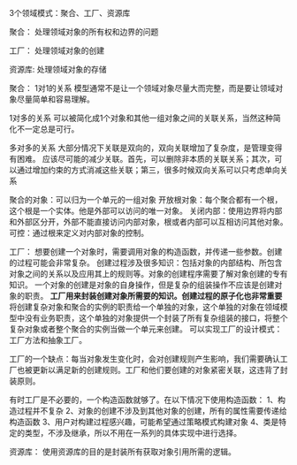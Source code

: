 3个领域模式：聚合、工厂、资源库

聚合：
处理领域对象的所有权和边界的问题

工厂：
处理领域对象的创建

资源库:
处理领域对象的存储

聚合：
1对1的关系 模型通常不是让一个领域对象尽量大而完整，而是要让领域对象尽量简单和容易理解。

1对多的关系 可以被简化成1个对象和其他一组对象之间的关联关系，当然这种简化不一定总是可行。

多对多的关系 大部分情况下关联是双向的，双向关联增加了复杂度，是管理变得有困难。
应该尽可能的减少关联。首先，可以删除非本质的关联关系；其次，可以通过增加约束的方式消减这些关联；第三，很多时候双向关系可以只考虑单向关系

聚合的对象：可以归为一个单元的一组对象
开放根对象：每个聚合都有一个根，这个根是一个实体。他是外部可以访问的唯一对象。
关闭内部：使用边界将内部和外部区分开，外部不能直接访问内部对象，根或者内部可以互相访问其他对象。
可控：通过根来定义对内部对象的控制。

工厂：
想要创建一个对象时，需要调用对象的构造函数，并传递一些参数。创建的过程可能会非常复杂。
创建过程涉及很多知识：包括对象的内部结构、所包含对象之间的关系以及应用其上的规则等。对象的创建程序需要了解对象创建的专有知识。
一个对象的创建是对象的自身操作，但是复杂的组装操作不应该是创建对象的职责。
**工厂用来封装创建对象所需要的知识。创建过程的原子化也非常重要**
将创建复杂对象和聚合的实例的职责给一个单独的对象，这个单独的对象在领域模型中没有业务职责，这个单独的对象提供一个封装了所有复杂组装的接口，将整个复杂对象或者整个聚合的实例当做一个单元来创建。
可以实现工厂的设计模式：工厂方法和抽象工厂。

工厂的一个缺点：每当对象发生变化时，会对创建规则产生影响，我们需要确认工厂也被更新以满足新的创建规则。工厂和他们要创建的对象紧密关联，这违背了封装原则。

有时工厂是不必要的，一个构造函数就够了。在以下情况下使用构造函数：
1、构造过程并不复杂
2、对象的创建不涉及到其他对象的创建，所有的属性需要传递给构造函数
3、用户对构建过程感兴趣，可能希望通过策略模式构建对象
4、类是特定的类型，不涉及继承，所以不用在一系列的具体实现中进行选择。

资源库：
使用资源库的目的是封装所有获取对象引用所需的逻辑。







